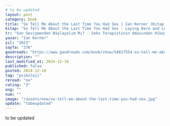 ```yaml
---
# to be updated
layout: post
category: book
title: "So Tell Me About the Last Time You Had Sex | Ian Kerner (Kitap)"
kitap: "So Tell Me About the Last Time You Had Sex - Laying Bare and Learning to Repair Our Love Lives"
tr: "Son Sevişmenden Başlayalım Mı? - Seks Terapistinin Odasından Hikayeler"
yazar: "Ian Kerner"
yil: "2023"
sayfa: "376"
goodreads: "https://www.goodreads.com/book/show/54817554-so-tell-me-about-the-last-time-you-had-sex"
description: ""
last_modified_at: 2024-12-18
published: false
posted: 2024-12-18
tag: "psikoloji"
reread: "no"
rating: "3"
eng: ""
num: ""
image: "/assets/new/so-tell-me-about-the-last-time-you-had-sex.jpg"
update: "tobeupdated"
---
```


to be updated
